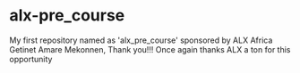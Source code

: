 # alx-pre_course
My first repository named as 'alx_pre_course' sponsored by ALX Africa
Getinet Amare Mekonnen, Thank you!!! 
Once again thanks ALX a ton for this opportunity
